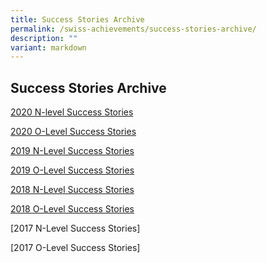 ```yaml
---
title: Success Stories Archive
permalink: /swiss-achievements/success-stories-archive/
description: ""
variant: markdown
---
```

## Success Stories Archive

[2020 N-level Success Stories](https://cms.isomer.gov.sg/sites/moe-swisscottagesec/folders/swiss-achievements/subfolders/Swiss%20Success%20Stories/editPage/2020%20N%20Level%20Success%20Stories.md)

[2020 O-Level Success Stories](https://cms.isomer.gov.sg/sites/moe-swisscottagesec/folders/swiss-achievements/subfolders/Swiss%20Success%20Stories/editPage/2020%20O%20Level%20Success%20Stories.md)

[2019 N-Level Success Stories](https://cms.isomer.gov.sg/sites/moe-swisscottagesec/folders/swiss-achievements/subfolders/Swiss%20Success%20Stories/editPage/2019%20N%20Level%20Success%20Stories.md)

[2019 O-Level Success Stories](https://cms.isomer.gov.sg/sites/moe-swisscottagesec/folders/swiss-achievements/subfolders/Swiss%20Success%20Stories/editPage/2019%20O%20Level%20Success%20Stories.md)

[2018 N-Level Success Stories](https://cms.isomer.gov.sg/sites/moe-swisscottagesec/folders/swiss-achievements/subfolders/Swiss%20Success%20Stories/editPage/2018%20N%20Level%20Success%20Stories.md)

[2018 O-Level Success Stories](https://cms.isomer.gov.sg/sites/moe-swisscottagesec/folders/swiss-achievements/subfolders/Swiss%20Success%20Stories/editPage/2018%20O%20Level%20Success%20Stories.md)

[2017 N-Level Success Stories]

[2017 O-Level Success Stories]